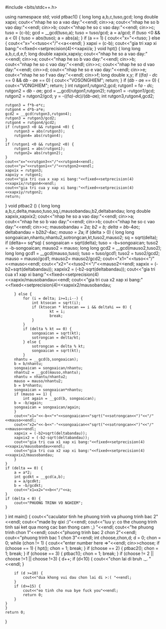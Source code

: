 #include <bits/stdc++.h>

using namespace std;
void ptbac1() {
    long long a,b,c,tuso,gcd;
    long double xapxi;
    cout<<"nhap he so a vao day:"<<endl;
    cin>>a;
    cout<<"nhap he so b vao day:"<<endl;
    cin>>b;
    cout<<"nhap he so c vao day:"<<endl;
    cin>>c;
    tuso = (c-b);
    gcd = __gcd(tuso,a);
    tuso = tuso/gcd;
    a = a/gcd;
    if (tuso <0 && a < 0) {
        tuso = abs(tuso);
        a = abs(a);
    }
    if (a == 1) {
        cout<<"x="<<tuso;
    } else {
        cout<<"x="<<tuso<<"/"<<a<<endl;
    }
    xapxi = (c-b);
    cout<<"gia tri xap xi bang:"<<fixed<<setprecision(4)<<xapxi/a;
}
void hpt() {
    long long a,b,c,d,e,f;
    long double xapxix,xapxiy;
    cout<<"nhap he so a vao day:"<<endl;
    cin>>a;
    cout<<"nhap he so b vao day:"<<endl;
    cin>>b;
    cout<<"nhap he so c vao day:"<<endl;
    cin>>c;
    cout<<"nhap he so d vao day:"<<endl;
    cin>>d;
    cout<<"nhap he so e vao day:"<<endl;
    cin>>e;
    cout<<"nhap he so f vao day:"<<endl;
    cin>>f;
    long double x,y;
    if ((f*a) - d*c == 0 && d*b - a*e == 0) {
        cout<<"VOSONGHIEM";
        return;
    }
    if (d*b - a*e == 0) {
        cout<<"VONGHIEM";
        return;
    }
    int rutgon1,rutgon2,gcd;
    rutgon1 = f*a - d*c;
    rutgon2 = d*b - a*e;
    gcd = __gcd(rutgon1,rutgon2);
    rutgon1 = -rutgon1/gcd;
    rutgon2 = rutgon2/gcd;
    y = -((f*a)-d*c)/(d*b-a*e);
    int rutgon3,rutgon4,gcd2;

    rutgon3 = f*b-e*c;
    rutgon4 = d*b-a*e;
    gcd2 = __gcd(rutgon3,rutgon4);
    rutgon3 = rutgon3/gcd2;
    rutgon4 = rutgon4/gcd2;
    if (rutgon3 <0 && rutgon4 <0) {
        rutgon3 = abs(rutgon3);
        rutgon4= abs(rutgon4);
    }
    if (rutgon1 <0 && rutgon2 <0) {
        rutgon1 = abs(rutgon1);
        rutgon2= abs(rutgon2);
    }
    cout<<"x="<<rutgon3<<"/"<<rutgon4<<endl;
    cout<<"y="<<rutgon1<<"/"<<rutgon2<<endl;
    xapxix = rutgon3;
    xapxiy = rutgon1;
    cout<<"gia tri cua x xap xi bang:"<<fixed<<setprecision(4)<<xapxix/rutgon4<<endl;
    cout<<"gia tri cua y xap xi bang:"<<fixed<<setprecision(4)<<xapxiy/rutgon2;
    return;
}
void ptbac2 () {
    long long a,b,c,delta,mauso,tuso,sq,i,mausobandau,b2,deltabandau;
    long double xapxix,xapxix2;
    cout<<"nhap he so a vao day:"<<endl;
    cin>>a;
    cout<<"nhap he so b vao day:"<<endl;
    cin>>b;
    cout<<"nhap he so c vao day:"<<endl;
    cin>>c;
    mausobandau = 2*a;
    b2 = b;
    delta = b*b-4*a*c;
    deltabandau = b2*b2-4*a*c;
    mauso = 2*a;
    if (delta > 0) {
        long long songoaican,nhantu,nhantu2,sotrongcan,kt,tuso2,mauso2;
        sq = sqrt(delta);
        if (delta== sq*sq) {
                songoaican = sqrt(delta);
                tuso = -b+songoaican;
                tuso2 = -b-songoaican;
                mauso2 = mauso;
                long long gcd2 = __gcd(mauso2,tuso2);
                long long gcd1 = __gcd(mauso,tuso);
                tuso = tuso/gcd1;
                tuso2 = tuso2/gcd2;
                mauso = mauso/gcd1;
                mauso2= mauso2/gcd2;
                cout<<"x1="<<tuso<<"/"<<mauso<<endl;
                cout<<"x2="<<tuso2<<"/"<<mauso2<<endl;
                xapxix = (-b2+sqrt(deltabandau));
                xapxix2 = (-b2-sqrt(deltabandau));
                cout<<"gia tri cua x1 xap xi bang:"<<fixed<<setprecision(4)<<xapxix/mausobandau<<endl;
                cout<<"gia tri cua x2 xap xi bang:"<<fixed<<setprecision(4)<<xapxix2/mausobandau;

        } else {
            for (i = delta; i>=1;i--) {
                int ktsocan = sqrt(i);
                if (ktsocan * ktsocan == i && delta%i == 0) {
                        kt = i;
                        break;
                }
            }
            if (delta % kt == 0) {
                songoaican = sqrt(kt);
                sotrongcan = delta/kt;
            } else {
                sotrongcan = delta % kt;
                songoaican = sqrt(kt);
            }
        nhantu = __gcd(b,songoaican);
        b = b/nhantu;
        songoaican = songoaican/nhantu;
        nhantu2 = __gcd(mauso,nhantu);
        nhantu = nhantu/nhantu2;
        mauso = mauso/nhantu2;
        b = b*nhantu;
        songoaican = songoaican*nhantu;
        if (mauso == 1) {
            int again = __gcd(b, songoaican);
        b = -b/again;
        songoaican = songoaican/again;
        }
        cout<<"x1="<<-b<<"+"<<songoaican<<"sqrt("<<sotrongcan<<")"<<"/"<<mauso<<endl;
        cout<<"x2="<<-b<<"-"<<songoaican<<"sqrt("<<sotrongcan<<")"<<"/"<<mauso<<endl;
        xapxix = (-b2+sqrt(deltabandau));
        xapxix2 = (-b2-sqrt(deltabandau));
        cout<<"gia tri cua x1 xap xi bang:"<<fixed<<setprecision(4)<<xapxix/mausobandau<<endl;
        cout<<"gia tri cua x2 xap xi bang:"<<fixed<<setprecision(4)<<xapxix2/mausobandau;
        }
    }
    if (delta == 0) {
        a = a*2;
        int gcdkt = __gcd(a,b);
        a = a/gcdkt;
        b = -b/gcdkt;
        cout<<"x1=x2="<<b<<"/"<<a;
    }
    if (delta < 0) {
        cout<<"PHUONG TRINH VO NGHIEM";
    }
}
int main()
{
    cout<<"caculator tinh he phuong trinh va phuong trinh bac 2"<<endl;
    cout<<"made by qixi :)"<<endl;
    cout<<"luu y: co the chuong trinh tinh sai ket qua mong cac ban thong cam :,) "<<endl;
    cout<<"he phuong trinh chon 1"<<endl;
    cout<<"phuong trinh bac 2 chon 2"<<endl;
    cout<<"phuong trinh bac 1 chon 3"<<endl;
    int choose,chon,d;
    d = 0;
    chon = 0;
    while (chon != 1) {
        cout<<"enter number here =>"<<endl;
        cin>>choose;
        if (choose == 1) {
        hpt();
        chon = 1;
        break;
    }
    if (choose == 2) {
        ptbac2();
        chon = 1;
        break;
    }
    if (choose == 3) {
        ptbac1();
        chon = 1;
        break;
    }
    if (choose != 2 || choose !=1 || choose !=3) {
        d++;
        if (d<10) {
            cout<<"chon lai di bruh ._.  "<<endl;
        }

        if (d >=10) {
            cout<<"dua khong vui dau chon lai di >:( "<<endl;
        }
        if (d>=15) {
            cout<<"eo tinh cho nua bye fuck you"<<endl;
            return 0;
        }
    }
    }
    return 0;
}
